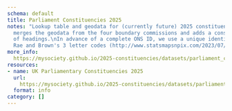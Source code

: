```yaml
---
schema: default
title: Parliament Constituencies 2025
notes: "Lookup table and geodata for (currently future) 2025 constituencies.\nThis
  merges the geodata from the four boundary commissions and adds a consistent set
  of headings.\nIn advance of a complete ONS ID, we use a unique identifer based on
  Rae and Brown's 3 letter codes (http://www.statsmapsnpix.com/2023/07/a-new-uk-constituency-hex-map.html).\n"
more_info: 
  https://mysociety.github.io/2025-constituencies/datasets/parliament_con_2025/latest
resources:
- name: UK Parliamentary Constituencies 2025
  url: 
    https://mysociety.github.io/2025-constituencies/datasets/parliament_con_2025/latest
  format: info
category: []
---
```

